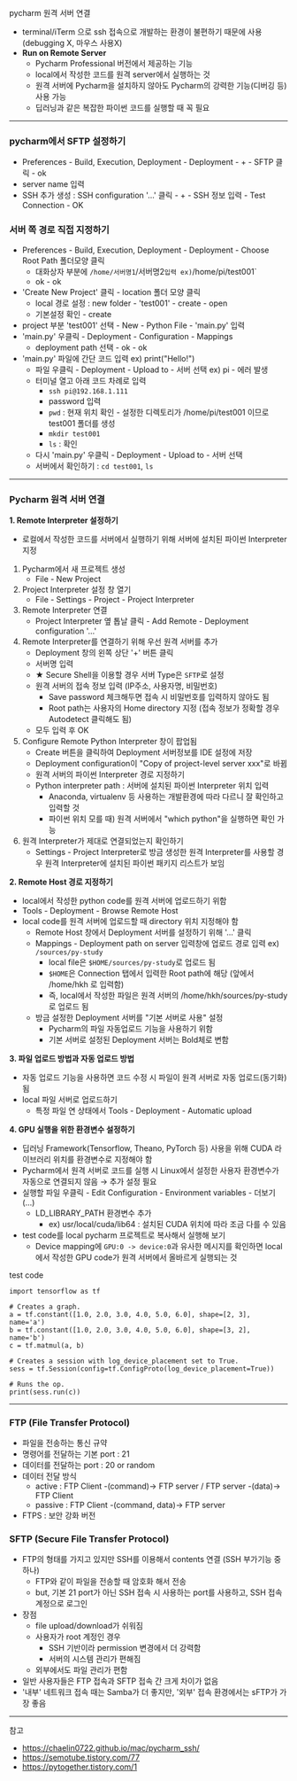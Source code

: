 pycharm 원격 서버 연결
- terminal/iTerm 으로 ssh 접속으로 개발하는 환경이 불편하기 때문에 사용 (debugging X, 마우스 사용X)
- **Run on Remote Server**
  - Pycharm Professional 버전에서 제공하는 기능
  - local에서 작성한 코드를 원격 server에서 실행하는 것
  - 원격 서버에 Pycharm을 설치하지 않아도 Pycharm의 강력한 기능(디버깅 등) 사용 가능
  - 딥러닝과 같은 복잡한 파이썬 코드를 실행할 때 꼭 필요

---

### pycharm에서 SFTP 설정하기
- Preferences - Build, Execution, Deployment - Deployment - + - SFTP 클릭 - ok
- server name 입력
- SSH 추가 생성 : SSH configuration '...' 클릭 - + - SSH 정보 입력 - Test Connection - OK

### 서버 쪽 경로 직접 지정하기
- Preferences - Build, Execution, Deployment - Deployment - Choose Root Path 폴더모양 클릭
  - 대화상자 부분에 `/home/서버명1`/서버명2` 입력 ex) `/home/pi/test001`
  - ok - ok
- 'Create New Project' 클릭 - location 폴더 모양 클릭
  - local 경로 설정 : new folder - 'test001' - create - open
  - 기본설정 확인 - create
- project 부분 'test001' 선택 - New - Python File - 'main.py' 입력
- 'main.py' 우클릭 - Deployment - Configuration - Mappings
  - deployment path 선택 - ok - ok
- 'main.py' 파일에 간단 코드 입력 ex) print("Hello!")
  - 파일 우클릭 - Deployment - Upload to - 서버 선택 ex) pi - 에러 발생
  - 터미널 열고 아래 코드 차례로 입력
    - `ssh pi@192.168.1.111`
    - password 입력
    - `pwd` : 현재 위치 확인 - 설정한 디렉토리가 /home/pi/test001 이므로 test001 폴더를 생성
    - `mkdir test001`
    - `ls` : 확인
  - 다시 'main.py' 우클릭 - Deployment - Upload to - 서버 선택
  - 서버에서 확인하기 : `cd test001`, `ls`

---

### Pycharm 원격 서버 연결

<b>1. Remote Interpreter 설정하기</b>
- 로컬에서 작성한 코드를 서버에서 실행하기 위해 서버에 설치된 파이썬 Interpreter 지정
1) Pycharm에서 새 프로젝트 생성
   - File - New Project
2) Project Interpreter 설정 창 열기
   - File - Settings - Project - Project Interpreter
3) Remote Interpreter 연결
   - Project Interpreter 옆 톱날 클릭 - Add Remote - Deployment configuration '...'
4) Remote Interpreter를 연결하기 위해 우선 원격 서버를 추가
   - Deployment 창의 왼쪽 상단 '+' 버튼 클릭
   - 서버명 입력
   - ★ Secure Shell을 이용할 경우 서버 Type은 `SFTP`로 설정
   - 원격 서버의 접속 정보 입력 (IP주소, 사용자명, 비밀번호)
     - Save password 체크해두면 접속 시 비밀번호를 입력하지 않아도 됨
     - Root path는 사용자의 Home directory 지정 (접속 정보가 정확할 경우 Autodetect 클릭해도 됨)
   - 모두 입력 후 OK
5) Configure Remote Python Interpreter 창이 팝업됨
   - Create 버튼을 클릭하여 Deployment 서버정보를 IDE 설정에 저장
   - Deployment configuration이 "Copy of project-level server xxx"로 바뀜
   - 원격 서버의 파이썬 Interpreter 경로 지정하기
   - Python interpreter path : 서버에 설치된 파이썬 Interpreter 위치 입력
     - Anaconda, virtualenv 등 사용하는 개발환경에 따라 다르니 잘 확인하고 입력할 것
     - 파이썬 위치 모를 때) 원격 서버에서 "which python"을 실행하면 확인 가능
6) 원격 Interpreter가 제대로 연결되었는지 확인하기
   - Settings - Project Interpreter로 방금 생성한 원격 Interpreter를 사용할 경우 원격 Interpreter에 설치된 파이썬 패키지 리스트가 보임

<b>2. Remote Host 경로 지정하기</b>
- local에서 작성한 python code를 원격 서버에 업로드하기 위함
- Tools - Deployment - Browse Remote Host
- local code를 원격 서버에 업로드할 때 directory 위치 지정해야 함
  - Remote Host 창에서 Deployment 서버를 설정하기 위해 '...' 클릭
  - Mappings - Deployment path on server 입력창에 업로드 경로 입력 ex) `/sources/py-study`
    - local file은 `$HOME/sources/py-study`로 업로드 됨
    - `$HOME`은 Connection 탭에서 입력한 Root path에 해당 (앞에서 /home/hkh 로 입력함)
    -  즉, local에서 작성한 파일은 원격 서버의 /home/hkh/sources/py-study로 업로드 됨
  - 방금 설정한 Deployment 서버를 "기본 서버로 사용" 설정
    - Pycharm의 파일 자동업로드 기능을 사용하기 위함
    - 기본 서버로 설정된 Deployment 서버는 Bold체로 변함

<b>3. 파일 업로드 방법과 자동 업로드 방법</b>
- 자동 업로드 기능을 사용하면 코드 수정 시 파일이 원격 서버로 자동 업로드(동기화) 됨
- local 파일 서버로 업로드하기
  - 특정 파일 연 상태에서 Tools - Deployment - Automatic upload

<b>4. GPU 실행을 위한 환경변수 설정하기</b>
- 딥러닝 Framework(Tensorflow, Theano, PyTorch 등) 사용을 위해 CUDA 라이브러리 위치를 환경변수로 지정해야 함
- Pycharm에서 원격 서버로 코드를 실행 시 Linux에서 설정한 사용자 환경변수가 자동으로 연결되지 않음 → 추가 설정 필요
- 실행할 파일 우클릭 - Edit Configuration - Environment variables - 더보기(...)
  - LD_LIBRARY_PATH 환경변수 추가
    - ex) usr/local/cuda/lib64 : 설치된 CUDA 위치에 따라 조금 다를 수 있음
- test code를 local pycharm 프로젝트로 복사해서 실행해 보기
  - Device mapping에 `GPU:0 -> device:0`과 유사한 메시지를 확인하면 local에서 작성한 GPU code가 원격 서버에서 올바르게 실행되는 것

test code
```
import tensorflow as tf

# Creates a graph.
a = tf.constant([1.0, 2.0, 3.0, 4.0, 5.0, 6.0], shape=[2, 3], name='a')
b = tf.constant([1.0, 2.0, 3.0, 4.0, 5.0, 6.0], shape=[3, 2], name='b')
c = tf.matmul(a, b)

# Creates a session with log_device_placement set to True.
sess = tf.Session(config=tf.ConfigProto(log_device_placement=True))

# Runs the op.
print(sess.run(c))
```

---

### FTP (File Transfer Protocol)
- 파일을 전송하는 통신 규약
- 명령어를 전달하는 기본 port : 21
- 데이터를 전달하는 port : 20 or random
- 데이터 전달 방식
  - active : FTP Client -(command)-> FTP server / FTP server -(data)-> FTP Client
  - passive : FTP Client -(command, data)-> FTP server
- FTPS : 보안 강화 버전

### SFTP (Secure File Transfer Protocol)
- FTP의 형태를 가지고 있지만 SSH를 이용해서 contents 연결 (SSH 부가기능 중 하나)
  - FTP와 같이 파일을 전송할 때 암호화 해서 전송
  - but, 기본 21 port가 아닌 SSH 접속 시 사용하는 port를 사용하고, SSH 접속 계정으로 로그인
- 장점
  - file upload/download가 쉬워짐
  - 사용자가 root 계정인 경우
    - SSH 기반이라 permission 변경에서 더 강력함
    - 서버의 시스템 관리가 편해짐
  - 외부에서도 파일 관리가 편함
- 일반 사용자들은 FTP 접속과 SFTP 접속 간 크게 차이가 없음
- '내부' 네트워크 접속 때는 Samba가 더 좋지만, '외부' 접속 환경에서는 sFTP가 가장 좋음

---

참고
- https://chaelin0722.github.io/mac/pycharm_ssh/
- https://semotube.tistory.com/77
- https://pytogether.tistory.com/1

